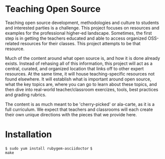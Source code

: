 Teaching Open Source
=============

Teaching open source development, methodologies and culture to students and interested parties is a challenge. This project focuses on resources and examples for the professional higher-ed landscape. Sometimes, the first step is in getting the teachers educated and able to access organized OSS-related resources for their classes. This project attempts to be that resource. 

Much of the content around what open source is, and how it is done already exists. Instead of rehasing all of this information, this project will act as a central, curated, and organized location that links off to other expert resources. At the same time, it will house teaching-specific resources not found elsewhere. It will establish what is important around open source, what the key topics are, where you can go to learn about these topics, and then dive into real-world teacher/classroom exercizes, tools, best practices and grading rubrics.

The content is as much meant to be 'cherry-picked' or ala-carte, as it is a full curriculum. We expect that teachers and classrooms will each create their own unique directions with the pieces that we provide here.

Installation
============

<code>$ sudo yum install rubygem-asciidoctor</code>
<code>$ make</code>
